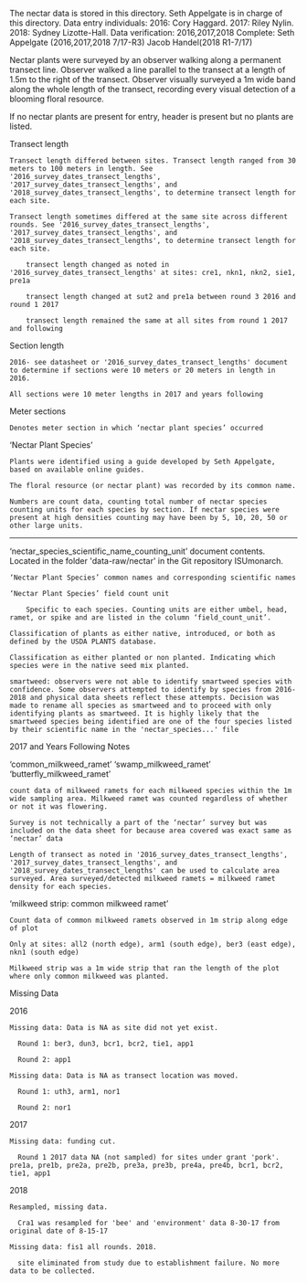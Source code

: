 The nectar data is stored in this directory. 
Seth Appelgate is in charge of this directory.
Data entry individuals: 2016: Cory Haggard. 2017: Riley Nylin. 2018: Sydney Lizotte-Hall.
Data verification: 2016,2017,2018 Complete: Seth Appelgate (2016,2017,2018 7/17-R3) Jacob Handel(2018 R1-7/17)

Nectar plants were surveyed by an observer walking along a permanent transect line. Observer walked a line parallel to the transect at a length of 1.5m to the right of the transect. Observer visually surveyed a 1m wide band along the whole length of the transect, recording every visual detection of a blooming floral resource.

If no nectar plants are present for entry, header is present but no plants are listed.

Transect length
  
    Transect length differed between sites. Transect length ranged from 30 meters to 100 meters in length. See '2016_survey_dates_transect_lengths', '2017_survey_dates_transect_lengths', and '2018_survey_dates_transect_lengths', to determine transect length for each site.

    Transect length sometimes differed at the same site across different rounds. See '2016_survey_dates_transect_lengths', '2017_survey_dates_transect_lengths', and '2018_survey_dates_transect_lengths', to determine transect length for each site.

        transect length changed as noted in '2016_survey_dates_transect_lengths' at sites: cre1, nkn1, nkn2, sie1, pre1a 

        transect length changed at sut2 and pre1a between round 3 2016 and round 1 2017
        
        transect length remained the same at all sites from round 1 2017 and following
Section length 

    2016- see datasheet or '2016_survey_dates_transect_lengths' document to determine if sections were 10 meters or 20 meters in length in 2016. 

    All sections were 10 meter lengths in 2017 and years following

Meter sections

    Denotes meter section in which ‘nectar plant species’ occurred

‘Nectar Plant Species’

    Plants were identified using a guide developed by Seth Appelgate, based on available online guides.

    The floral resource (or nectar plant) was recorded by its common name. 

    Numbers are count data, counting total number of nectar species counting units for each species by section. If nectar species were present at high densities counting may have been by 5, 10, 20, 50 or other large units.
---
‘nectar_species_scientific_name_counting_unit’ document contents. Located in the folder 'data-raw/nectar' in the Git repository ISUmonarch.

    ‘Nectar Plant Species’ common names and corresponding scientific names

    ‘Nectar Plant Species’ field count unit 

        Specific to each species. Counting units are either umbel, head, ramet, or spike and are listed in the column ‘field_count_unit’.

    Classification of plants as either native, introduced, or both as defined by the USDA PLANTS database.

    Classification as either planted or non planted. Indicating which species were in the native seed mix planted.

    smartweed: observers were not able to identify smartweed species with confidence. Some observers attempted to identify by species from 2016-2018 and physical data sheets reflect these attempts. Decision was made to rename all species as smartweed and to proceed with only identifying plants as smartweed. It is highly likely that the smartweed species being identified are one of the four species listed by their scientific name in the 'nectar_species...' file

2017 and Years Following Notes

  ‘common_milkweed_ramet’ ‘swamp_milkweed_ramet’ ‘butterfly_milkweed_ramet’
    
    count data of milkweed ramets for each milkweed species within the 1m wide sampling area. Milkweed ramet was counted regardless of whether or not it was flowering. 
    
    Survey is not technically a part of the ‘nectar’ survey but was included on the data sheet for because area covered was exact same as ‘nectar’ data

    Length of transect as noted in '2016_survey_dates_transect_lengths', '2017_survey_dates_transect_lengths', and '2018_survey_dates_transect_lengths' can be used to calculate area surveyed. Area surveyed/detected milkweed ramets = milkweed ramet density for each species.

  ‘milkweed strip: common milkweed ramet’

    Count data of common milkweed ramets observed in 1m strip along edge of plot

    Only at sites: all2 (north edge), arm1 (south edge), ber3 (east edge), nkn1 (south edge)

    Milkweed strip was a 1m wide strip that ran the length of the plot where only common milkweed was planted. 

Missing Data

  2016
    
    Missing data: Data is NA as site did not yet exist.  
      
      Round 1: ber3, dun3, bcr1, bcr2, tie1, app1
      
      Round 2: app1
    
    Missing data: Data is NA as transect location was moved.
      
      Round 1: uth3, arm1, nor1

      Round 2: nor1
  2017
    
    Missing data: funding cut.
      
      Round 1 2017 data NA (not sampled) for sites under grant 'pork'. pre1a, pre1b, pre2a, pre2b, pre3a, pre3b, pre4a, pre4b, bcr1, bcr2, tie1, app1

  2018
    
    Resampled, missing data.
      
      Cra1 was resampled for 'bee' and 'environment' data 8-30-17 from original date of 8-15-17      

    Missing data: fis1 all rounds. 2018.
      
      site eliminated from study due to establishment failure. No more data to be collected.
